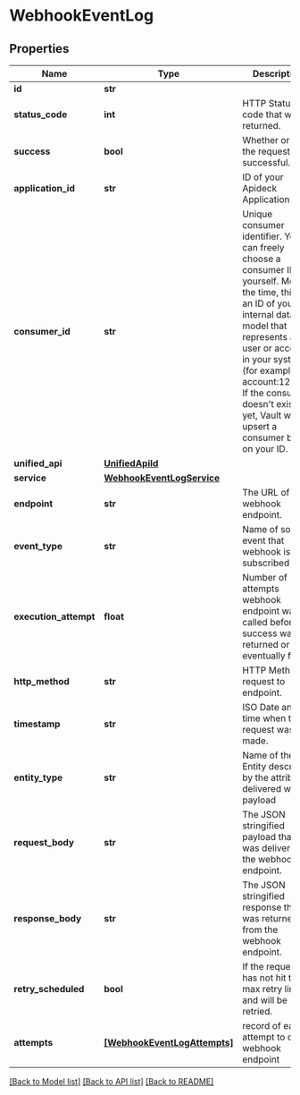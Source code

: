 # WebhookEventLog


## Properties
Name | Type | Description | Notes
------------ | ------------- | ------------- | -------------
**id** | **str** |  | [optional] 
**status_code** | **int** | HTTP Status code that was returned. | [optional] 
**success** | **bool** | Whether or not the request was successful. | [optional] 
**application_id** | **str** | ID of your Apideck Application | [optional] 
**consumer_id** | **str** | Unique consumer identifier. You can freely choose a consumer ID yourself. Most of the time, this is an ID of your internal data model that represents a user or account in your system (for example account:12345). If the consumer doesn&#39;t exist yet, Vault will upsert a consumer based on your ID. | [optional] 
**unified_api** | [**UnifiedApiId**](UnifiedApiId.md) |  | [optional] 
**service** | [**WebhookEventLogService**](WebhookEventLogService.md) |  | [optional] 
**endpoint** | **str** | The URL of the webhook endpoint. | [optional] 
**event_type** | **str** | Name of source event that webhook is subscribed to. | [optional] 
**execution_attempt** | **float** | Number of attempts webhook endpoint was called before a success was returned or eventually failed | [optional] 
**http_method** | **str** | HTTP Method of request to endpoint. | [optional] 
**timestamp** | **str** | ISO Date and time when the request was made. | [optional] 
**entity_type** | **str** | Name of the Entity described by the attributes delivered within payload | [optional] 
**request_body** | **str** | The JSON stringified payload that was delivered to the webhook endpoint. | [optional] 
**response_body** | **str** | The JSON stringified response that was returned from the webhook endpoint. | [optional] 
**retry_scheduled** | **bool** | If the request has not hit the max retry limit and will be retried. | [optional] 
**attempts** | [**[WebhookEventLogAttempts]**](WebhookEventLogAttempts.md) | record of each attempt to call webhook endpoint | [optional] 

[[Back to Model list]](../../README.md#documentation-for-models) [[Back to API list]](../../README.md#documentation-for-api-endpoints) [[Back to README]](../../README.md)


